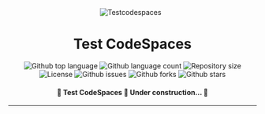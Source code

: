 <div align="center" id="top">
  <img src="./.github/app.gif" alt="Testcodespaces" />
  &#xa0;

</div>

<h1 align="center">Test CodeSpaces</h1>

<p align="center">
  <img alt="Github top language" src="https://img.shields.io/github/languages/top/enriquetecfan11/testcodespaces?color=56BEB8">
  <img alt="Github language count" src="https://img.shields.io/github/languages/count/enriquetecfan11/testcodespaces?color=56BEB8">
  <img alt="Repository size" src="https://img.shields.io/github/repo-size/enriquetecfan11/testcodespaces?color=56BEB8">
  <img alt="License" src="https://img.shields.io/github/license/enriquetecfan11/testcodespaces?color=56BEB8">
  <img alt="Github issues" src="https://img.shields.io/github/issues/enriquetecfan11/testcodespaces?color=56BEB8" />
  <img alt="Github forks" src="https://img.shields.io/github/forks/enriquetecfan11/testcodespaces?color=56BEB8" />
  <img alt="Github stars" src="https://img.shields.io/github/stars/enriquetecfan11/testcodespaces?color=56BEB8" />
</p>

<!-- Status -->

<h4 align="center">
	🚧  Test CodeSpaces 🚀 Under construction...  🚧
</h4>

<hr>
